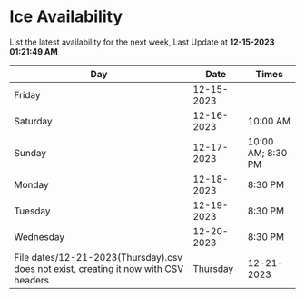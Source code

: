 # Ice Availability

List the latest availability for the next week, Last Update at **12-15-2023 01:21:49 AM**

| Day         | Date        | Times       |
| ----------- | ----------- | ----------- |
|Friday|12-15-2023||
|Saturday|12-16-2023|10:00 AM|
|Sunday|12-17-2023|10:00 AM; 8:30 PM|
|Monday|12-18-2023|8:30 PM|
|Tuesday|12-19-2023|8:30 PM|
|Wednesday|12-20-2023|8:30 PM|
File dates/12-21-2023(Thursday).csv does not exist, creating it now with CSV headers |Thursday|12-21-2023|8:30 PM|
